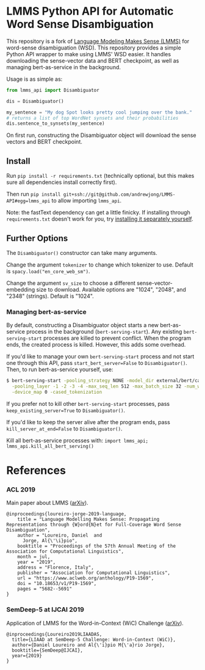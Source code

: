 # LMMS Python API for Automatic Word Sense Disambiguation

This repository is a fork of [Language Modeling Makes Sense (LMMS)](https://github.com/danlou/LMMS) for 
word-sense disambiguation (WSD). This repository provides a simple Python API wrapper to 
make using LMMS' WSD easier. It handles downloading the sense-vector data and BERT checkpoint, 
as well as managing bert-as-service in the background.

Usage is as simple as:
```python
from lmms_api import Disambiguator

dis = Disambiguator()

my_sentence = "My dog Spot looks pretty cool jumping over the bank."
# returns a list of top WordNet synsets and their probabilities
dis.sentence_to_synsets(my_sentence)
```
On first run, constructing the Disambiguator object will download the sense vectors 
and BERT checkpoint.

## Install
Run `pip install -r requirements.txt` (technically optional, but this makes sure all dependencies install correctly first).

Then run `pip install git+ssh://git@github.com/andrewjong/LMMS-API#egg=lmms_api` to allow importing 
`lmms_api`.

Note: the fastText dependency can get a little finicky. If installing through `requirements.txt` doesn't work for you, try [installing it separately yourself](https://github.com/facebookresearch/fastText#requirements).

## Further Options
The `Disambiguator()` constructor can take many arguments.

Change the argument `tokenizer` to change which tokenizer to use. Default is `spacy.load("en_core_web_sm")`.

Change the argument `sv_size` to choose a different sense-vector-embedding size to download. 
Available options are "1024", "2048", and "2348" (strings). Default is "1024".


### Managing bert-as-service
By default, constructing a Disambiguator object starts a new bert-as-service process in
 the background (`bert-serving-start`). Any existing `bert-serving-start` processes are 
 killed to prevent conflict. When the program ends, the created process is killed.
 However, this adds some overhead.
 
If you'd like to manage your own `bert-serving-start` process and not start one through this
API, pass `start_bert_server=False` to `Disambiguator()`.
Then, to run bert-as-service yourself, use:
```bash
$ bert-serving-start -pooling_strategy NONE -model_dir external/bert/cased_L-24_H-1024_A-16 \
  -pooling_layer -1 -2 -3 -4 -max_seq_len 512 -max_batch_size 32 -num_worker=1 \
  -device_map 0 -cased_tokenization
```

If you prefer not to kill other `bert-serving-start` processes, pass `keep_existing_server=True` to `Disambiguator()`.

If you'd like to keep the server alive after the program ends, pass `kill_server_at_end=False` to `Disambiguator()`.

Kill all bert-as-service processes with:
`import lmms_api; lmms_api.kill_all_bert_serving()`
# References

### ACL 2019

Main paper about LMMS ([arXiv](https://arxiv.org/abs/1906.10007)).

```
@inproceedings{loureiro-jorge-2019-language,
    title = "Language Modelling Makes Sense: Propagating Representations through {W}ord{N}et for Full-Coverage Word Sense Disambiguation",
    author = "Loureiro, Daniel  and
      Jorge, Al{\'\i}pio",
    booktitle = "Proceedings of the 57th Annual Meeting of the Association for Computational Linguistics",
    month = jul,
    year = "2019",
    address = "Florence, Italy",
    publisher = "Association for Computational Linguistics",
    url = "https://www.aclweb.org/anthology/P19-1569",
    doi = "10.18653/v1/P19-1569",
    pages = "5682--5691"
}
```

### SemDeep-5 at IJCAI 2019

Application of LMMS for the Word-in-Context (WiC) Challenge ([arXiv](https://arxiv.org/abs/1906.10002)).

```
@inproceedings{Loureiro2019LIAADAS,
  title={LIAAD at SemDeep-5 Challenge: Word-in-Context (WiC)},
  author={Daniel Loureiro and Al{\'i}pio M{\'a}rio Jorge},
  booktitle={SemDeep@IJCAI},
  year={2019}
}
```
